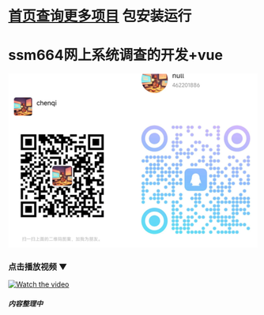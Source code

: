 # [首页查询更多项目](https://github.com/GraduationProject-ssm) 包安装运行


# ssm664网上系统调查的开发+vue

![picture](https://raw.githubusercontent.com/GraduationProject-springboot/.github/main/img/wx.png)

### 点击播放视频 ▼
[![Watch the video](https://i.sstatic.net/Vp2cE.png)](https://www.bilibili.com/video/BV1Tm8QeZE4a?p=63)


#####   内容整理中  











